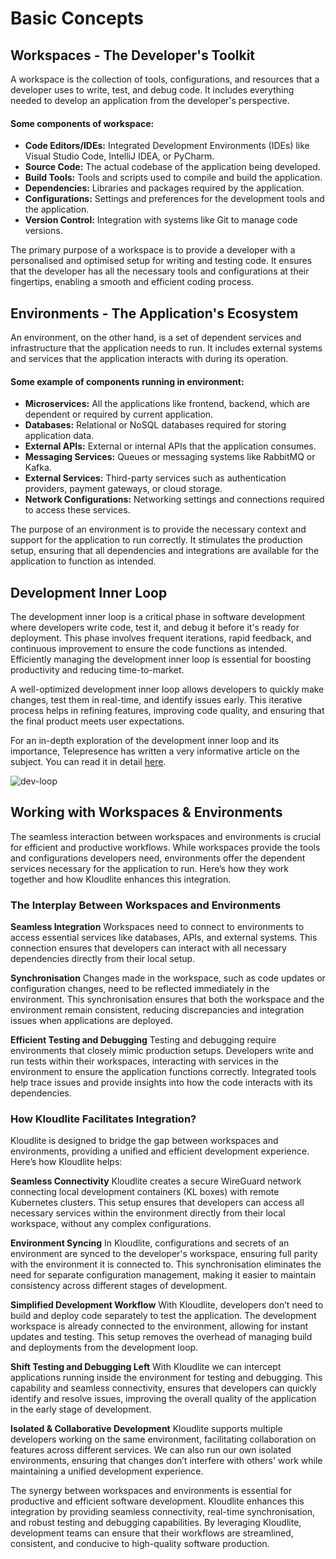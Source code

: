 # Basic Concepts

## Workspaces - The Developer's Toolkit

A workspace is the collection of tools, configurations, and resources that a developer uses to write, test, and debug code. It includes everything needed to develop an application from the developer's perspective.

#### Some components of workspace:
- **Code Editors/IDEs:** Integrated Development Environments (IDEs) like Visual Studio Code, IntelliJ IDEA, or PyCharm.
- **Source Code:** The actual codebase of the application being developed.
- **Build Tools:** Tools and scripts used to compile and build the application.
- **Dependencies:** Libraries and packages required by the application.
- **Configurations:** Settings and preferences for the development tools and the application.
- **Version Control:** Integration with systems like Git to manage code versions.

The primary purpose of a workspace is to provide a developer with a personalised and optimised setup for writing and testing code. It ensures that the developer has all the necessary tools and configurations at their fingertips, enabling a smooth and efficient coding process.


## Environments - The Application's Ecosystem

An environment, on the other hand, is a set of dependent services and infrastructure that the application needs to run. It includes external systems and services that the application interacts with during its operation.

#### Some example of components running in environment:
- **Microservices:** All the applications like frontend, backend, which are dependent or required by current application.
- **Databases:** Relational or NoSQL databases required for storing application data.
- **External APIs:** External or internal APIs that the application consumes.
- **Messaging Services:** Queues or messaging systems like RabbitMQ or Kafka.
- **External Services:** Third-party services such as authentication providers, payment gateways, or cloud storage.
- **Network Configurations:** Networking settings and connections required to access these services.

The purpose of an environment is to provide the necessary context and support for the application to run correctly. It stimulates the production setup, ensuring that all dependencies and integrations are available for the application to function as intended.

## Development Inner Loop
The development inner loop is a critical phase in software development where developers write code, test it, and debug it before it's ready for deployment. This phase involves frequent iterations, rapid feedback, and continuous improvement to ensure the code functions as intended. Efficiently managing the development inner loop is essential for boosting productivity and reducing time-to-market.

A well-optimized development inner loop allows developers to quickly make changes, test them in real-time, and identify issues early. This iterative process helps in refining features, improving code quality, and ensuring that the final product meets user expectations.

For an in-depth exploration of the development inner loop and its importance, Telepresence has written a very informative article on the subject. You can read it in detail [here](https://www.getambassador.io/docs/telepresence-oss/latest/concepts/devloop).

![dev-loop](https://github.com/user-attachments/assets/9e248070-5beb-495a-ae54-01778a288080)


## Working with Workspaces & Environments

The seamless interaction between workspaces and environments is crucial for efficient and productive workflows. While workspaces provide the tools and configurations developers need, environments offer the dependent services necessary for the application to run. Here’s how they work together and how Kloudlite enhances this integration.

### The Interplay Between Workspaces and Environments

**Seamless Integration**
Workspaces need to connect to environments to access essential services like databases, APIs, and external systems. This connection ensures that developers can interact with all necessary dependencies directly from their local setup.

**Synchronisation**
Changes made in the workspace, such as code updates or configuration changes, need to be reflected immediately in the environment. This synchronisation ensures that both the workspace and the environment remain consistent, reducing discrepancies and integration issues when applications are deployed.

**Efficient Testing and Debugging**
Testing and debugging require environments that closely mimic production setups. Developers write and run tests within their workspaces, interacting with services in the environment to ensure the application functions correctly. Integrated tools help trace issues and provide insights into how the code interacts with its dependencies.


### How Kloudlite Facilitates Integration?

Kloudlite is designed to bridge the gap between workspaces and environments, providing a unified and efficient development experience. Here’s how Kloudlite helps:

**Seamless Connectivity**
Kloudlite creates a secure WireGuard network connecting local development containers (KL boxes) with remote Kubernetes clusters. This setup ensures that developers can access all necessary services within the environment directly from their local workspace, without any complex configurations.

**Environment Syncing**
In Kloudlite, configurations and secrets of an environment are synced to the developer's workspace, ensuring full parity with the environment it is connected to. This synchronisation eliminates the need for separate configuration management, making it easier to maintain consistency across different stages of development.

**Simplified Development Workflow**
With Kloudlite, developers don’t need to build and deploy code separately to test the application. The development workspace is already connected to the environment, allowing for instant updates and testing. This setup removes the overhead of managing build and deployments from the development loop.

**Shift Testing and Debugging Left**
With Kloudlite we can  intercept applications running inside the environment for testing and debugging. This capability and seamless connectivity, ensures that developers can quickly identify and resolve issues, improving the overall quality of the application in the early stage of development.

**Isolated & Collaborative Development**
Kloudlite supports multiple developers working on the same environment, facilitating collaboration on features across different services. We can also run our own isolated environments, ensuring that changes don’t interfere with others' work while maintaining a unified development experience.

The synergy between workspaces and environments is essential for productive and efficient software development. Kloudlite enhances this integration by providing seamless connectivity, real-time synchronisation, and robust testing and debugging capabilities. By leveraging Kloudlite, development teams can ensure that their workflows are streamlined, consistent, and conducive to high-quality software production.
